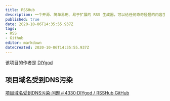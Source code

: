 ```yaml
---
title: RSSHub
description: 一个开源、简单易用、易于扩展的 RSS 生成器，可以给任何奇奇怪怪的内容生成 RSS 订阅源
published: true
date: 2020-10-06T14:35:55.937Z
tags:
- RSS
- Github
editor: markdown
dateCreated: 2020-10-06T14:35:55.937Z
---
```


该项目的作者是 [DIYgod](/website/DIYgod.md)

## 项目域名受到DNS污染

[项目域名受到DNS污染·问题＃4330·DIYgod / RSSHub·GitHub](https://web.archive.org/web/20201006135524/https://github.com/DIYgod/RSSHub/issues/4330)
